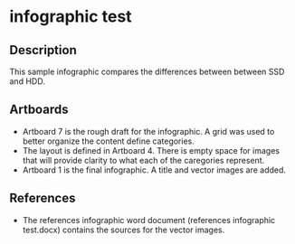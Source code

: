 # infographic test 

## Description
This sample infographic compares the differences between  between SSD and HDD.

## Artboards 
- Artboard 7 is the rough draft for the infographic. A grid was used to better organize the content define categories.
- The layout is defined in Artboard 4. There is empty space for images that will provide clarity to what each of the caregories represent.
- Artboard 1 is the final infographic. A title and vector images are added.

## References
- The references infographic word document (references infographic test.docx) contains the sources for the vector images.
